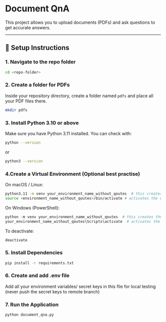 # Document QnA

This project allows you to upload documents (PDFs) and ask questions to get accurate answers.

---

## 📂 Setup Instructions

### 1. Navigate to the repo folder

```bash
cd <repo-folder>
```

### 2. Create a folder for PDFs
Inside your repository directory, create a folder named `pdfs` and place all your PDF files there.

```bash
mkdir pdfs
```
### 3. Install Python 3.10 or above

Make sure you have Python 3.11 installed.
You can check with:

```bash
python --version
```
or
```bash
python3 --version
```
### 4.Create a Virtual Environment (Optional best practise)
On macOS / Linux:
```bash
python3.11 -m venv your_environment_name_without_qoutes  # this creates the virtual envirnment (takes upto 1 min) replace placeholder with your choice of virtual env name 
source <environment_name_without_qoutes>/bin/activate # activates the environment you can see the environment name in terminal
```

On Windows (PowerShell):
```powershell
python -m venv your_environment_name_without_qoutes  # this creates the virtual envirnment (takes upto 1 min) replace placeholder with your choice of virtual env name
your_environment_name_without_qoutes\Scripts\activate  # activates the environment you can see the environment name in terminal
```
To deactivate:
```bash
deactivate
```
### 5. Install Dependencies
```bash
pip install -r requirements.txt
```

### 6. Create and add .env file 
Add all your environment variables/ secret keys in this file for local testing (never push the secret keys to remote branch)


### 7. Run the Application
```bash
python document_qna.py
```



